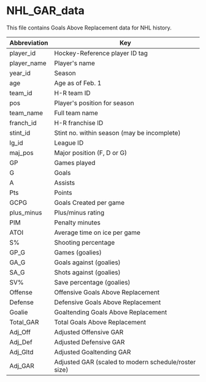 # NHL_GAR_data
This file contains Goals Above Replacement data for NHL history.


| Abbreviation |                         Key                          |
|--------------|------------------------------------------------------|
| player_id    | Hockey-Reference player ID tag                       |
| player_name  | Player's name                                        |
| year_id      | Season                                               |
| age          | Age as of Feb. 1                                     |
| team_id      | H-R team ID                                          |
| pos          | Player's position for season                         |
| team_name    | Full team name                                       |
| franch_id    | H-R franchise ID                                     |
| stint_id     | Stint no. within season (may be incomplete)          |
| lg_id        | League ID                                            |
| maj_pos      | Major position (F, D or G)                           |
| GP           | Games played                                         |
| G            | Goals                                                |
| A            | Assists                                              |
| Pts          | Points                                               |
| GCPG         | Goals Created per game                               |
| plus_minus   | Plus/minus rating                                    |
| PIM          | Penalty minutes                                      |
| ATOI         | Average time on ice per game                         |
| S%           | Shooting percentage                                  |
| GP_G         | Games (goalies)                                      |
| GA_G         | Goals against (goalies)                              |
| SA_G         | Shots against (goalies)                              |
| SV%          | Save percentage (goalies)                            |
| Offense      | Offensive Goals Above Replacement                    |
| Defense      | Defensive Goals Above Replacement                    |
| Goalie       | Goaltending Goals Above Replacement                  |
| Total_GAR    | Total Goals Above Replacement                        |
| Adj_Off      | Adjusted Offensive GAR                               |
| Adj_Def      | Adjusted Defensive GAR                               |
| Adj_Gltd     | Adjusted Goaltending GAR                             |
| Adj_GAR      | Adjusted GAR (scaled to modern schedule/roster size) |

